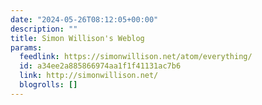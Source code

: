 ```yaml
---
date: "2024-05-26T08:12:05+00:00"
description: ""
title: Simon Willison's Weblog
params:
  feedlink: https://simonwillison.net/atom/everything/
  id: a34ee2a885866974aa1f1f41131ac7b6
  link: http://simonwillison.net/
  blogrolls: []
---
```

